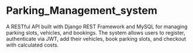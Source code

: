 # Parking_Management_system



A RESTful API built with Django REST Framework and MySQL for managing parking slots, vehicles, and bookings. The system allows users to register, authenticate via JWT, add their vehicles, book parking slots, and checkout with calculated costs.

